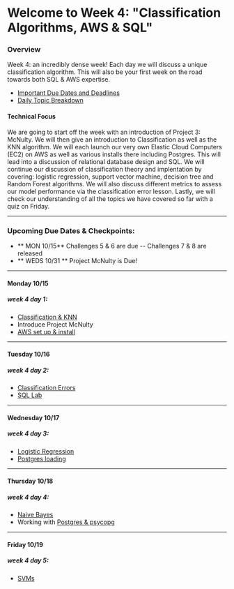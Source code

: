 # Welcome to Week 4: "Classification Algorithms, AWS & SQL" 

### <a name="overview"></a>Overview

Week 4: an incredibly dense week! Each day we will discuss a unique classification algorithm. 
This will also be your first week on the road towards both SQL & AWS expertise.  

* [Important Due Dates and Deadlines](#dates)
* [Daily Topic Breakdown](#topics)

#### Technical Focus

We are going to start off the week with an introduction of Project 3: McNulty. We will then give an introduction to Classification as well as the KNN algorithm.  We will each launch our very own Elastic Cloud Computers (EC2) on AWS as well as various installs there including Postgres.  This will lead into a discussion of relational database design and SQL.  We will continue our discussion of classification theory and implentation by covering: logistic regression, support vector machine, decision tree and Random Forest algorithms.  We will also discuss different metrics to assess our model performance via the classification error lesson.  Lastly, we will check our understanding of all the topics we have covered so far with a quiz on Friday. 


---

### <a name="dates"></a>Upcoming Due Dates & Checkpoints:
* ** MON  10/15**   Challenges 5 & 6 are due -- Challenges 7 & 8 are released
* ** WEDS 10/31 **  Project McNulty is Due!

---

#### Monday 10/15
##### week 4 day 1:

* [Classification & KNN](01-mcnulty_class_cloud/supervised_classification_knn.pdf)  
* Introduce Project McNulty
* [AWS set up & install](01-mcnulty_class_cloud/aws_setup_cloud.md)

---

#### Tuesday 10/16
##### week 4 day 2:

* [Classification Errors](02-class_eval_sql/Classification_Errors.pdf)
* [SQL Lab](02-class_eval_sql/SQL_lab.md)

---

#### Wednesday 10/17
##### week 4 day 3:

* [Logistic Regression](03-logistic_sql_load/logistic.pdf)
* [Postgres loading](03-logistic_sql_load/postgres_loading.md)

---

#### Thursday 10/18
##### week 4 day 4:

* [Naive Bayes](04-bayes/Naive_Bayes.pdf)
* Working with [Postgres & psycopg](04-svm_psycopg/Postgres_psycopg.md)

---

#### Friday 10/19
##### week 4 day 5:

* [SVMs](05-svm_psycopg/SVM_Part1.pdf)

